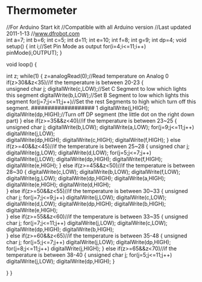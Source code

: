 Thermometer
===========
//For Arduino Start kit 
//Compatible with all Arduino version 
//Last updated 2011-1-13 
//www.dfrobot.com  
int a=7; 
int b=6; 
int c=5; 
int d=11; 
int e=10; 
int f=8; 
int g=9; 
int dp=4; 
void setup() 
{ 
  int i;//Set Pin Mode as output 
  for(i=4;i<=11;i++) 
  pinMode(i,OUTPUT); 
} 
 
void loop() 
{ 

  int z; 
  while(1) 
  { 
    z=analogRead(0);//Read temperature on Analog 0 
    if(z>30&&z<35)//if the temperature is between 20-23 
    {       
        unsigned char j; 
        digitalWrite(c,LOW);//Set C Segment to low which lights this segment 
        digitalWrite(b,LOW);//Set B Segment to low which lights this segment 
        for(j=7;j<=11;j++)//Set the rest Segments to high which turn off this segment.    ###################    1
        digitalWrite(j,HIGH); 
        digitalWrite(dp,HIGH);//Turn off DP segment (the little dot on the right down part) 
    } 
    else if(z>=35&&z<40)//if the temperature is between 23~25 
    { 
        unsigned char j; 
        digitalWrite(b,LOW); 
        digitalWrite(a,LOW); 
        for(j=9;j<=11;j++) 
        digitalWrite(j,LOW);                                                              
        digitalWrite(dp,HIGH); 
        digitalWrite(c,HIGH); 
        digitalWrite(f,HIGH); 
    } 
    else if(z>=40&&z<45)//if the temperature is between 25~28 
    { 
        unsigned char j; 
        digitalWrite(g,LOW); 
        digitalWrite(d,LOW); 
        for(j=5;j<=7;j++) 
        digitalWrite(j,LOW); 
        digitalWrite(dp,HIGH); 
        digitalWrite(f,HIGH); 
        digitalWrite(e,HIGH); 
    } 
    else if(z>=45&&z<50)//if the temperature is between 28~30 
    { 
        digitalWrite(c,LOW); 
        digitalWrite(b,LOW); 
        digitalWrite(f,LOW); 
        digitalWrite(g,LOW); 
        digitalWrite(dp,HIGH); 
        digitalWrite(a,HIGH); 
        digitalWrite(e,HIGH); 
        digitalWrite(d,HIGH);    
    } 
    else if(z>=50&&z<55)//if the temperature is between 30~33 
    { 
        unsigned char j; 
        for(j=7;j<=9;j++) 
        digitalWrite(j,LOW); 
        digitalWrite(c,LOW); 
        digitalWrite(d,LOW); 
        digitalWrite(dp,HIGH); 
        digitalWrite(b,HIGH); 
        digitalWrite(e,HIGH);   
    } 
    else if(z>=55&&z<60)//if the temperature is between 33~35 
    { 
        unsigned char j; 
        for(j=7;j<=11;j++) 
        digitalWrite(j,LOW); 
        digitalWrite(c,LOW); 
        digitalWrite(dp,HIGH); 
        digitalWrite(b,HIGH);    
    } 
    else if(z>=60&&z<65)//if the temperature is between 35-48 
    { 
        unsigned char j; 
        for(j=5;j<=7;j++) 
        digitalWrite(j,LOW); 
        digitalWrite(dp,HIGH); 
        for(j=8;j<=11;j++) 
        digitalWrite(j,HIGH); 
    } 
    else if(z>=65&&z<70)//if the temperature is between 38-40 
    { 
        unsigned char j; 
        for(j=5;j<=11;j++)     
        digitalWrite(j,LOW); 
        digitalWrite(dp,HIGH); 
    } 

  } 
}